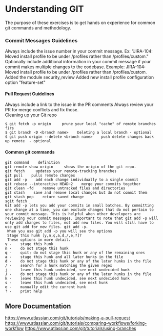 # Understanding GIT 
The purpose of these exercises is to get hands on experience for common git commands and methodology.   

### Commit Messages Guidelines
Always include the issue number in your commit message. Ex: "JIRA-104: Moved install profile to be under /profiles rather than /profiles/custom." \
Optionally include additional information in your commit message if your commit makes multiple changes to the codebase.
Example: JIRA-104: Moved install profile to be under /profiles rather than /profiles/custom. \
Added the module security_review Added new install profile configuration option "feature-set"

#### Pull Request Guidelines
Always include a link to the issue  in the PR comments Always review your PR for merge conflicts and fix those. \
Cleaning up your Git repo
```
$ git fetch -p origin     prune your local "cache" of remote branches firs
$ git branch -D <branch name>    Deleting a local branch - optional
$ git push origin --delete <branch name>    push delete changes back up remote  - optional
```

#### Common git commands
```
git command    definition
git remote show origin     shows the origin of the git repo. 
git fetch     updates your remote-tracking branches
git pull    pulls remote changes
git add -p    add each change individually to a single commit
git rebase --interactive HEAD~2    merge your commits together
git clean -fd    remove untracked files and directories
git stash    save and remove local changes but do not commit them
git stash pop    return saved change
sgit fetch
Git add -p lets you add your commits in small batches. By committing one change at a time, you can exclude changes that do not pertain to your commit message. This is helpful when other developers are reviewing your commit messages. Important to note that git add -p will only add changes to files, not add new files. You will still have to use git add for new files. git add -p.
 When you use git add -p you will see the options
 Stage this hunk [y,n,q,a,d,/,e,?]?
 These options in more detail.
y -    stage this hunk
n -    do not stage this hunk
q -    quit; do not stage this hunk or any of the remaining ones
a -    stage this hunk and all later hunks in the file
d -    do not stage this hunk or any of the later hunks in the file
/ -    search for a hunk matching the given regex
j -    leave this hunk undecided, see next undecided hunk
J -    do not stage this hunk or any of the later hunks in the file
k -    leave this hunk undecided, see next undecided hunk
s -    leave this hunk undecided, see next hunk
e -    manually edit the current hunk
? -    print help
```



## More Documentation 
https://www.atlassian.com/git/tutorials/making-a-pull-request
https://www.atlassian.com/git/tutorials/comparing-workflows/forking-workflow
https://www.atlassian.com/git/tutorials/using-branches
